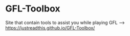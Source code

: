 # GFL-Toolbox
 Site that contain tools to assist you while playing GFL
--> https://justreadthis.github.io/GFL-Toolbox/
